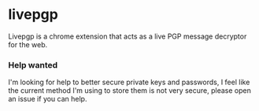 # livepgp
Livepgp is a chrome extension that acts as a live PGP message decryptor for the web.


### Help wanted
I'm looking for help to better secure private keys and passwords, I feel like the current method I'm using to store them is not very secure, please open an issue if you can help.
